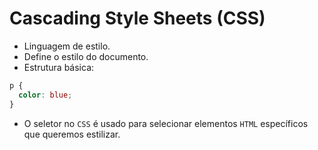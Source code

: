 # Cascading Style Sheets (CSS)

- Linguagem de estilo.
- Define o estilo do documento.
- Estrutura básica:

```css
p {
  color: blue;
}
```

- O seletor no `CSS` é usado para selecionar elementos `HTML` específicos que queremos estilizar.
